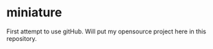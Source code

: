 miniature
=========

First attempt to use gitHub.
Will put my opensource project here in this repository.